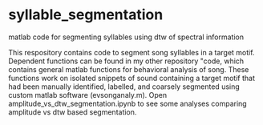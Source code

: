 # syllable_segmentation
matlab code for segmenting syllables using dtw of spectral information

This respository contains code to segment song syllables in a target motif. Dependent functions can be found in my other
repository "code, which contains general matlab functions for behavioral analysis of song. These functions work on isolated 
snippets of sound containing a target motif that had been manually identified, labelled, and coarsely segmented using 
custom matlab software (evsonganaly.m). Open amplitude_vs_dtw_segmentation.ipynb to see some analyses comparing
amplitude vs dtw based segmentation. 

